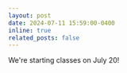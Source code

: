 ```yaml
---
layout: post
date: 2024-07-11 15:59:00-0400
inline: true
related_posts: false
---
```


We're starting classes on July 20!
